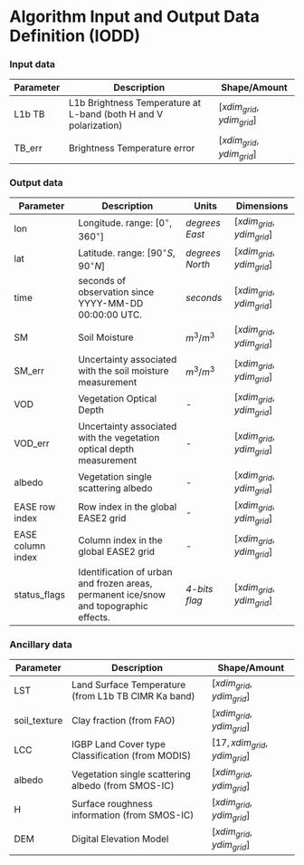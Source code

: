 # Algorithm Input and Output Data Definition (IODD)


### Input data

| Parameter                               | Description | Shape/Amount                                                                        |
|-----------------------------------------|------|-------------------------------------------------------------------------------------|
| L1b TB                     | L1b Brightness Temperature at L-band (both H and V polarization)   |  $[xdim_{grid},ydim_{grid}]$                                                                                   |
| TB_err                              | Brightness Temperature error    | $[xdim_{grid},ydim_{grid}]$ |

### Output data

| Parameter                 | Description                                                | Units     | Dimensions                                              |
|---------------------------|------------------------------------------------------------|-----------|---------------------------------------------------------|
| lon | Longitude. range: $[0^{\circ}, 360^{\circ}]$ | *degrees East* | $[xdim_{grid},ydim_{grid}]$ |
| lat | Latitude. range: $[90^{\circ}S, 90^{\circ}N]$ | *degrees North* | $[xdim_{grid},ydim_{grid}]$ |
| time     | seconds of observation since YYYY-MM-DD 00:00:00 UTC. | *seconds* | $[xdim_{grid},ydim_{grid}]$ |
| SM             | Soil Moisture         | $m^3/m^3$ | $[xdim_{grid},ydim_{grid}]$ |
| SM_err    | Uncertainty associated with the soil moisture measurement  | $m^3/m^3$ | $[xdim_{grid},ydim_{grid}]$ |
| VOD  | Vegetation Optical Depth      | -         | $[xdim_{grid},ydim_{grid}]$ |
| VOD_err    | Uncertainty associated with the vegetation optical depth measurement  | - | $[xdim_{grid},ydim_{grid}]$ |
| albedo    | Vegetation single scattering albedo  | - | $[xdim_{grid},ydim_{grid}]$ |
| EASE row index            | Row index in the global EASE2 grid                   | -         | $[xdim_{grid},ydim_{grid}]$ |
| EASE column index         | Column index in the global EASE2 grid                | -         | $[xdim_{grid},ydim_{grid}]$ |
| status_flags             | Identification of urban and frozen areas, permanent ice/snow and topographic effects.                      | *4-bits flag*      | $[xdim_{grid},ydim_{grid}]$ |
                                     
### Ancillary data

| Parameter                               | Description                                         | Shape/Amount              |
|-----------------------------------------|-----------------------------------------------------|---------------------------|
| LST                     | Land Surface Temperature  (from L1b TB CIMR Ka band)  |  $[xdim_{grid},ydim_{grid}]$   |
| soil_texture            | Clay fraction (from FAO)     |     $[xdim_{grid},ydim_{grid}]$ |
| LCC          | IGBP Land Cover type Classification (from MODIS) |   $[17, xdim_{grid},ydim_{grid}]$ |
| albedo     | Vegetation single scattering albedo (from SMOS-IC)  |         $[xdim_{grid},ydim_{grid}]$ |
| H           | Surface roughness information (from SMOS-IC)   |    $[xdim_{grid},ydim_{grid}]$ |
| DEM                  | Digital Elevation Model     | $[xdim_{grid},ydim_{grid}]$ |